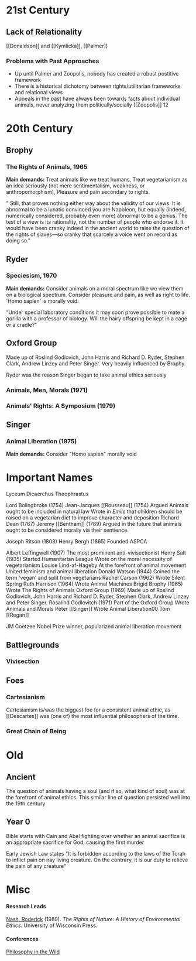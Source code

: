 
# 21st Century

## Lack of Relationality
[[Donaldson]] and [[Kymlicka]], [[Palmer]]

### Problems with Past Approaches
- Up until Palmer and Zoopolis, nobody has created a robust postitive framework
- There is a historical dichotomy between rights/utilitarian frameworks and relational views
- Appeals in the past have always been towards facts about individual animals, never analyzing them politically/socially
	[[Zoopolis]] 12

# 20th Century

## Brophy
### The Rights of Animals, 1965

**Main demands:** Treat animals like we treat humans, Treat vegetarianism as an idea seriously (not mere sentimentalism, weakness, or anthropomorphism), Pleasure and pain secondary to rights.

" Still, that proves nothing either way about the validity of our views. It is abnormal to be a lunatic convinced you are Napoleon, but equally (indeed, numerically considered, probably even more) abnormal to be a genius. The test of a view is its rationality, not the number of people who endorse it. It would have been cranky indeed in the ancient world to raise the question of the rights of slaves—so cranky that scarcely a voice went on record as doing so."

## Ryder
### Speciesism, 1970

**Main demands:** Consider animals on a moral spectrum like we view them on a biological spectrum. Consider pleasure and pain, as well as right to life. 'Homo sapien' is morally void.

“Under special laboratory conditions it may soon prove possible to mate a gorilla with a professor of biology. Will the hairy offspring be kept in a cage or a cradle?”

## Oxford Group
Made up of Roslind Godlovich, John Harris and Richard D. Ryder, Stephen Clark, Andrew Linzey and Peter Singer. Very heavily influenced by Brophy.

Ryder was the reason Singer began to take animal ethics seriously

### Animals, Men, Morals (1971)
### Animals' Rights: A Symposium (1979)

## Singer
### Animal Liberation (1975)

**Main demands:** Consider "Homo sapien" morally void

# Important Names
Lyceum
Dicaerchus
Theophrastus


Lord Bolingbroke (1754)
Jean-Jacques [[Rousseau]] (1754)
	Argued Animals ought to be included in natural law
	Wrote in *Emile* that children should be raised on a vegetarian diet to improve character and deposition
Richard Dean (1767)
Jeremy [[Bentham]] (1789)
	Argued in the future that animals ought to be considered morally via their sentience

Joseph Ritson (1803)
Henry Bergh (1865)
	Founded ASPCA

Albert Leffingwell (1907)
	The most prominent anti-vivisectionist
Henry Salt (1935)
	Started Humanitarian League
	Wrote on the moral necessity of vegetarianism
Louise Lind-af-Hageby
	At the forefront of animal movement
	United feminism and animal liberation
Donald Watson (1944)
	Coined the term 'vegan' and split from vegetarians
Rachel Carson (1962)
	Wrote Silent Spring
Ruth Harrison (1964)
	Wrote Animal Machines
Brigid Brophy (1965)
	Wrote The Rights of Animals
Oxford Group (1969)
	Made up of Roslind Godlovich, John Harris and Richard D. Ryder, Stephen Clark, Andrew Linzey and Peter Singer.
Rosalind Godlovitch (1971)
	Part of the Oxford Group
	Wrote Animals and Morals
Peter [[Singer]]
	Wrote Animal Liberation00
Tom [[Regan]]
	
JM Coetzee
	Nobel Prize winner, popularized animal liberation movement


## Battlegrounds
### Vivisection

## Foes
### Cartesianism
Cartesianism is/was the biggest foe for a consistent animal ethic, as [[Descartes]] was (one of) the most influential philosophers of the time.

### Great Chain of Being

# Old
## Ancient
The question of animals having a soul (and if so, what kind of soul) was at the forefront of animal ethics. This similar line of question persisted well into the 19th century

## Year 0
Bible starts with Cain and Abel fighting over whether an animal sacrifice is an appropriate sacrifice for God, causing the first murder

Early Jewish Law states "It is forbidden according to the laws of the Torah to inflict pain on nay living creature. On the contrary, it is our duty to relieve the pain of any creature"


# Misc
#### Research Leads
[Nash, Roderick](https://en.wikipedia.org/wiki/Roderick_Nash "Roderick Nash") (1989). _The Rights of Nature: A History of Environmental Ethics_. University of Wisconsin Press.

#### Conferences
[Philosophy in the Wild](https://philevents.org/event/show/103658)